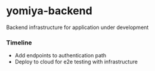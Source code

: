 # yomiya-backend

Backend infrastructure for application under development

### Timeline
- Add endpoints to authentication path
- Deploy to cloud for e2e testing with infrastructure
